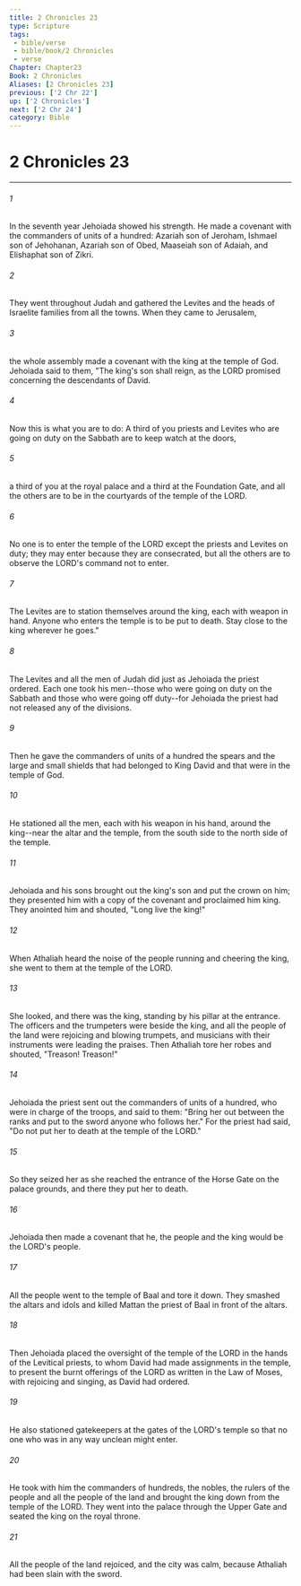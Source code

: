 ```yaml
---
title: 2 Chronicles 23
type: Scripture
tags:
 - bible/verse
 - bible/book/2 Chronicles
 - verse
Chapter: Chapter23
Book: 2 Chronicles
Aliases: [2 Chronicles 23]
previous: ['2 Chr 22']
up: ['2 Chronicles']
next: ['2 Chr 24']
category: Bible
---
```

# 2 Chronicles 23

***


###### 1 
In the seventh year Jehoiada showed his strength. He made a covenant with the commanders of units of a hundred: Azariah son of Jeroham, Ishmael son of Jehohanan, Azariah son of Obed, Maaseiah son of Adaiah, and Elishaphat son of Zikri. 

###### 2 
They went throughout Judah and gathered the Levites and the heads of Israelite families from all the towns. When they came to Jerusalem, 

###### 3 
the whole assembly made a covenant with the king at the temple of God. Jehoiada said to them, "The king's son shall reign, as the LORD promised concerning the descendants of David. 

###### 4 
Now this is what you are to do: A third of you priests and Levites who are going on duty on the Sabbath are to keep watch at the doors, 

###### 5 
a third of you at the royal palace and a third at the Foundation Gate, and all the others are to be in the courtyards of the temple of the LORD. 

###### 6 
No one is to enter the temple of the LORD except the priests and Levites on duty; they may enter because they are consecrated, but all the others are to observe the LORD's command not to enter. 

###### 7 
The Levites are to station themselves around the king, each with weapon in hand. Anyone who enters the temple is to be put to death. Stay close to the king wherever he goes." 

###### 8 
The Levites and all the men of Judah did just as Jehoiada the priest ordered. Each one took his men--those who were going on duty on the Sabbath and those who were going off duty--for Jehoiada the priest had not released any of the divisions. 

###### 9 
Then he gave the commanders of units of a hundred the spears and the large and small shields that had belonged to King David and that were in the temple of God. 

###### 10 
He stationed all the men, each with his weapon in his hand, around the king--near the altar and the temple, from the south side to the north side of the temple. 

###### 11 
Jehoiada and his sons brought out the king's son and put the crown on him; they presented him with a copy of the covenant and proclaimed him king. They anointed him and shouted, "Long live the king!" 

###### 12 
When Athaliah heard the noise of the people running and cheering the king, she went to them at the temple of the LORD. 

###### 13 
She looked, and there was the king, standing by his pillar at the entrance. The officers and the trumpeters were beside the king, and all the people of the land were rejoicing and blowing trumpets, and musicians with their instruments were leading the praises. Then Athaliah tore her robes and shouted, "Treason! Treason!" 

###### 14 
Jehoiada the priest sent out the commanders of units of a hundred, who were in charge of the troops, and said to them: "Bring her out between the ranks and put to the sword anyone who follows her." For the priest had said, "Do not put her to death at the temple of the LORD." 

###### 15 
So they seized her as she reached the entrance of the Horse Gate on the palace grounds, and there they put her to death. 

###### 16 
Jehoiada then made a covenant that he, the people and the king would be the LORD's people. 

###### 17 
All the people went to the temple of Baal and tore it down. They smashed the altars and idols and killed Mattan the priest of Baal in front of the altars. 

###### 18 
Then Jehoiada placed the oversight of the temple of the LORD in the hands of the Levitical priests, to whom David had made assignments in the temple, to present the burnt offerings of the LORD as written in the Law of Moses, with rejoicing and singing, as David had ordered. 

###### 19 
He also stationed gatekeepers at the gates of the LORD's temple so that no one who was in any way unclean might enter. 

###### 20 
He took with him the commanders of hundreds, the nobles, the rulers of the people and all the people of the land and brought the king down from the temple of the LORD. They went into the palace through the Upper Gate and seated the king on the royal throne. 

###### 21 
All the people of the land rejoiced, and the city was calm, because Athaliah had been slain with the sword. 
